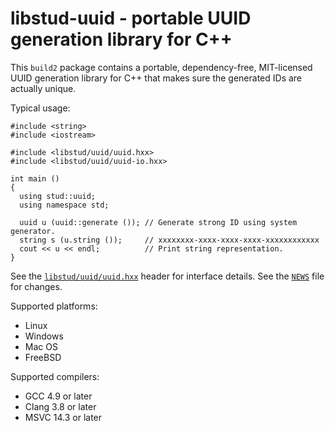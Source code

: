 # libstud-uuid - portable UUID generation library for C++

This `build2` package contains a portable, dependency-free, MIT-licensed UUID
generation library for C++ that makes sure the generated IDs are actually
unique.

Typical usage:

```
#include <string>
#include <iostream>

#include <libstud/uuid/uuid.hxx>
#include <libstud/uuid/uuid-io.hxx>

int main ()
{
  using stud::uuid;
  using namespace std;

  uuid u (uuid::generate ()); // Generate strong ID using system generator.
  string s (u.string ());     // xxxxxxxx-xxxx-xxxx-xxxx-xxxxxxxxxxxx
  cout << u << endl;          // Print string representation.
}
```

See the [`libstud/uuid/uuid.hxx`][uuid.hxx] header for interface details. See
the [`NEWS`][news] file for changes.

Supported platforms:

* Linux
* Windows
* Mac OS
* FreeBSD

Supported compilers:

* GCC 4.9 or later
* Clang 3.8 or later
* MSVC  14.3 or later

[news]:     https://github.com/libstud/libstud-uuid/blob/master/NEWS
[uuid.hxx]: https://github.com/libstud/libstud-uuid/blob/master/libstud/uuid/uuid.hxx

